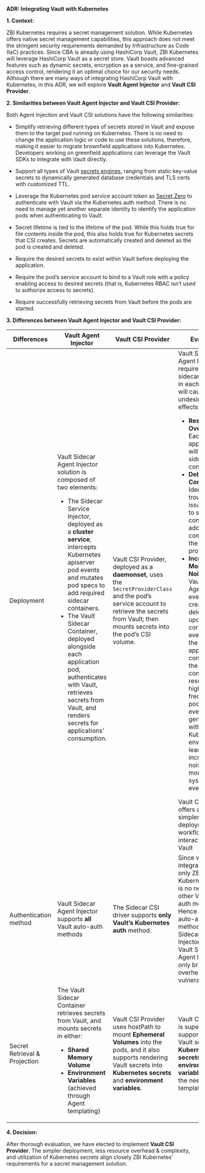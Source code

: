 **ADR: Integrating Vault with Kubernetes**

**1. Context:**

ZBI Kubernetes requires a secret management solution. While Kubernetes offers native secret management capabilities, this approach does not meet the stringent security requirements demanded by Infrastructure as Code (IaC) practices. Since CBA is already using HashiCorp Vault, ZBI Kubernetes will leverage HashiCorp Vault as a secret store. Vault boasts advanced features such as dynamic secrets, encryption as a service, and fine-grained access control, rendering it an optimal choice for our security needs. Although there are many ways of integrating HashiCorp Vault with Kubernetes, in this ADR, we will explore **Vault Agent Injector** and **Vault CSI Provider**.

**2. Similarities between Vault Agent Injector and Vault CSI Provider:**

Both Agent Injection and Vault CSI solutions have the following similarities:
- Simplify retrieving different types of secrets stored in Vault and expose them to the target pod running on Kubernetes. There is no need to change the application logic or code to use these solutions, therefore, making it easier to migrate brownfield applications into Kubernetes. Developers working on greenfield applications can leverage the Vault SDKs to integrate with Vault directly.

- Support all types of Vault [secrets engines](https://developer.hashicorp.com/vault/docs/secrets), ranging from static key-value secrets to dynamically generated database credentials and TLS certs with customized TTL.

- Leverage the Kubernetes pod service account token as [Secret Zero](https://www.hashicorp.com/resources/secret-zero-mitigating-the-risk-of-secret-introduction-with-vault) to authenticate with Vault via the Kubernetes auth method. There is no need to manage yet another separate identity to identify the application pods when authenticating to Vault.

- Secret lifetime is tied to the lifetime of the pod. While this holds true for file contents inside the pod, this also holds true for Kubernetes secrets that CSI creates. Secrets are automatically created and deleted as the pod is created and deleted.

- Require the desired secrets to exist within Vault before deploying the application.

- Require the pod’s service account to bind to a Vault role with a policy enabling access to desired secrets (that is, Kubernetes RBAC isn’t used to authorize access to secrets).

- Require successfully retrieving secrets from Vault before the pods are started.

**3. Differences between Vault Agent Injector and Vault CSI Provider:**

| **Differences**        | **Vault Agent Injector**                                                                                                  | **Vault CSI Provider**                                                                                              | **Evaluation**                                                                                         | **Verdict**            |
|------------------------|----------------------------------------------------------------------------------------------------------------------------|---------------------------------------------------------------------------------------------------------------------|--------------------------------------------------------------------------------------------------------|------------------------|
| Deployment             | Vault Sidecar Agent Injector solution is composed of two elements: <ul><li>The Sidecar Service Injector, deployed as a **cluster service**, intercepts Kubernetes apiserver pod events and mutates pod specs to add required sidecar containers.</li><li>The Vault Sidecar Container, deployed alongside each application pod, authenticates with Vault, retrieves secrets from Vault, and renders secrets for applications' consumption.</li></ul> | Vault CSI Provider, deployed as a **daemonset**, uses the `SecretProviderClass` and the pod’s service account to retrieve the secrets from Vault; then mounts secrets into the pod’s CSI volume. | Vault Sidecar Agent Injector requires that a sidecar container in each pod, which will cause these undesirable effects: <ul><li>**Resource Overhead**: Each application pod will require a sidecar container</li><li>**Debugging Complexity**: Identifying and troubleshooting issues related to sidecar containers adds complexity to the debugging process</li><li>**Increased Monitoring Noise**: With Vault Sidecar Agent Injector, every pod creation, deletion, or update triggers corresponding events for both the main application container and the sidecar container. This results in a higher frequency of pod lifecycle events being generated within the Kubernetes environment, leading to increased noise in monitoring systems and event logs</li></ul> Vault CSI Provider offers a much simpler deployment workflow and interaction with Vault | Vault CSI Provider |
| Authentication method  | Vault Sidecar Agent Injector supports **all** Vault auto-auth methods                                                       | The Sidecar CSI driver supports **only Vault’s Kubernetes auth** method.                                              | Since we are integrating with only ZBI Kubernetes, there is no need to use other Vault auto-auth methods.<br>Hence other Vault auto-auth methods Vault Sidecar Agent Injector offered by Vault Sidecar Agent Injector will only bring overhead and vulnerabilities. | Vault CSI Provider   |
| Secret Retrieval & Projection | The Vault Sidecar Container retrieves secrets from Vault, and mounts secrets in either: <ul><li>**Shared Memory Volume**</li><li>**Environment Variables** (achieved through Agent templating)</li></ul> | Vault CSI Provider uses hostPath to mount **Ephemeral Volumes** into the pods, and it also supports rendering Vault secrets into **Kubernetes secrets** and **environment variables**. | Vault CSI Provider is superior since it supports rendering Vault secrets into **Kubernetes secrets** and **environment variables** without the need for templating | Vault CSI Provider   |

**4. Decision:**

After thorough evaluation, we have elected to implement **Vault CSI Provider**. The simpler deployment, less resource overhead & complexity, and utilization of Kubernetes secrets align closely ZBI Kubernetes' requirements for a secret management solution.